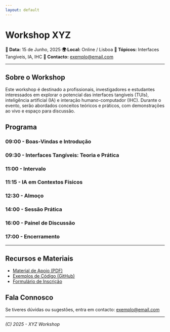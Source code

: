 ```yaml
---
layout: default
---
```


# Workshop XYZ

**📅 Data:** 15 de Junho, 2025
**🌍 Local:** Online / Lisboa
**🎯 Tópicos:** Interfaces Tangíveis, IA, IHC
**📩 Contacto:** [exemplo@email.com](mailto:exemplo@email.com)

---

## Sobre o Workshop

Este workshop é destinado a profissionais, investigadores e estudantes interessados em explorar o potencial das interfaces tangíveis (TUIs), inteligência artificial (IA) e interação humano-computador (IHC). Durante o evento, serão abordados conceitos teóricos e práticos, com demonstrações ao vivo e espaço para discussão.

## Programa

### 09:00 - Boas-Vindas e Introdução

### 09:30 - Interfaces Tangíveis: Teoria e Prática

### 11:00 - Intervalo

### 11:15 - IA em Contextos Físicos

### 12:30 - Almoço

### 14:00 - Sessão Prática

### 16:00 - Painel de Discussão

### 17:00 - Encerramento

---

## Recursos e Materiais

* [Material de Apoio (PDF)](material.pdf)
* [Exemplos de Código (GitHub)](https://github.com/teu-repo)
* [Formulário de Inscrição](https://forms.example.com)

## Fala Connosco

Se tiveres dúvidas ou sugestões, entra em contacto: [exemplo@email.com](mailto:exemplo@email.com)

---

*(C) 2025 - XYZ Workshop*
